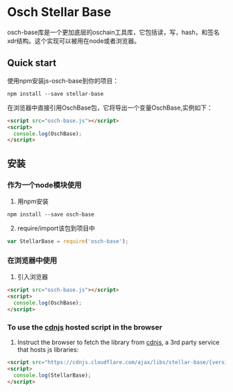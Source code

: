 # Osch Stellar Base

osch-base库是一个更加底层的oschain工具库，它包括读，写，hash，和签名xdr结构。这个实现可以被用在node或者浏览器。

## Quick start

使用npm安装js-osch-base到你的项目：

```shell
npm install --save stellar-base
```

在浏览器中直接引用OschBase包，它将导出一个变量OschBase,实例如下：

```html
<script src="osch-base.js"></script>
<script>
  console.log(OschBase);
</script>
```

## 安装

### 作为一个node模块使用

1. 用npm安装

```shell
npm install --save osch-base
```

2. require/import该包到项目中

```js
var StellarBase = require('osch-base');
```

### 在浏览器中使用

1. 引入浏览器

```html
<script src="osch-base.js"></script>
<script>
  console.log(OschBase);
</script>
```


### To use the [cdnjs](https://cdnjs.com/libraries/stellar-base) hosted script in the browser

1. Instruct the browser to fetch the library from
   [cdnjs](https://cdnjs.com/libraries/stellar-base), a 3rd party service that
   hosts js libraries:

```html
<script src="https://cdnjs.cloudflare.com/ajax/libs/stellar-base/{version}/stellar-base.js"></script>
<script>
  console.log(StellarBase);
</script>
```